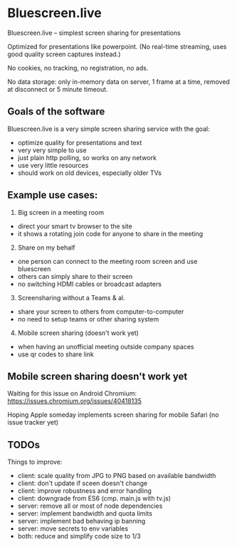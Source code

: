 # Bluescreen.live

Bluescreen.live – simplest screen sharing for presentations

Optimized for presentations like powerpoint.
(No real-time streaming, uses good quality screen captures instead.)

No cookies, no tracking, no registration, no ads.

No data storage: only in-memory data on server, 1 frame at a time, removed at disconnect or 5 minute timeout.


## Goals of the software

Bluescreen.live is a very simple screen sharing service with the goal:
- optimize quality for presentations and text
- very very simple to use
- just plain http polling, so works on any network
- use very little resources
- should work on old devices, especially older TVs

## Example use cases:

1) Big screen in a meeting room
- direct your smart tv browser to the site
- it shows a rotating join code for anyone to share in the meeting

2) Share on my behalf
- one person can connect to the meeting room screen and use bluescreen
- others can simply share to their screen
- no switching HDMI cables or broadcast adapters

3) Screensharing without a Teams & al.
- share your screen to others from computer-to-computer
- no need to setup teams or other sharing system

4) Mobile screen sharing (doesn't work yet)
- when having an unofficial meeting outside company spaces
- use qr codes to share link


## Mobile screen sharing doesn't work yet

Waiting for this issue on Android Chromium:
https://issues.chromium.org/issues/40418135

Hoping Apple someday implements screen sharing for mobile Safari
(no issue tracker yet)

## TODOs

Things to improve:
- client: scale quality from JPG to PNG based on available bandwidth
- client: don't update if sceen doesn't change
- client: improve robustness and error handling
- client: downgrade from ES6 (cmp. main.js with tv.js)
- server: remove all or most of node dependencies
- server: implement bandwidth and quota limits
- server: implement bad behaving ip banning
- server: move secrets to env variables
- both: reduce and simplify code size to 1/3
